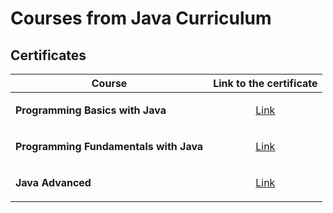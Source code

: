 # Courses from Java Curriculum

## Certificates
|          Course                   |                       Link to the certificate                                                |
|         ----------                  |                       -----------------------                                               |
|  <strong> Programming Basics with Java <strong> | <p align="center"> <a href="https://softuni.bg/certificates/details/174989/499add13" target="_blank">Link</a> </p> | 
|  <strong> Programming Fundamentals with Java <strong> | <p align="center"> <a href="https://softuni.bg/certificates/details/195182/31daf9ef" target="_blank">Link</a> </p> | 
|  <strong> Java Advanced <strong> | <p align="center"> <a href="https://softuni.bg/certificates/details/203394/87751db0" target="_blank">Link</a> </p> | 
